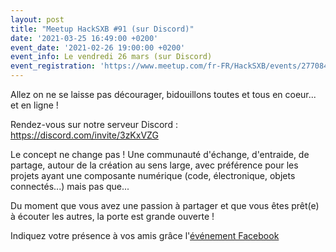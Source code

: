 ```yaml
---
layout: post
title: "Meetup HackSXB #91 (sur Discord)"
date: '2021-03-25 16:49:00 +0200'
event_date: '2021-02-26 19:00:00 +0200'
event_info: Le vendredi 26 mars (sur Discord)
event_registration: 'https://www.meetup.com/fr-FR/HackSXB/events/277084600/'
---
```


Allez on ne se laisse pas décourager, bidouillons toutes et tous en coeur... et en ligne !

Rendez-vous sur notre serveur Discord : https://discord.com/invite/3zKxVZG

Le concept ne change pas ! Une communauté d'échange, d'entraide, de partage, autour de la création au sens large, avec préférence pour les projets ayant une composante numérique (code, électronique, objets connectés...) mais pas que...

Du moment que vous avez une passion à partager et que vous êtes prêt(e) à écouter les autres, la porte est grande ouverte !

Indiquez votre présence à vos amis grâce l'[événement Facebook](https://www.facebook.com/events/262550195511366)
